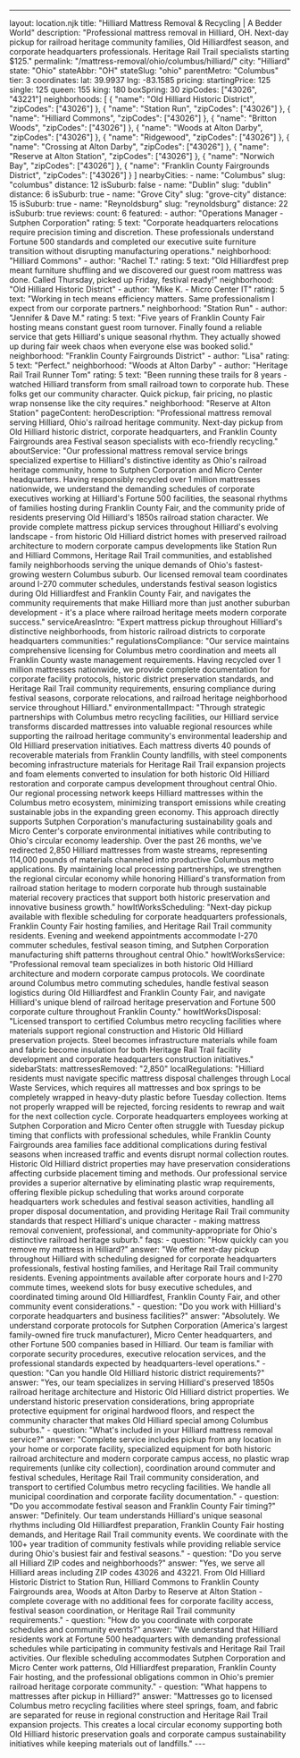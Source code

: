 ---
layout: location.njk
title: "Hilliard Mattress Removal & Recycling | A Bedder World"
description: "Professional mattress removal in Hilliard, OH. Next-day pickup for railroad heritage community families, Old Hilliardfest season, and corporate headquarters professionals. Heritage Rail Trail specialists starting $125."
permalink: "/mattress-removal/ohio/columbus/hilliard/"
city: "Hilliard" state: "Ohio" stateAbbr: "OH" stateSlug: "ohio" parentMetro: "Columbus" tier: 3 coordinates: lat: 39.9937 lng: -83.1585 pricing: startingPrice: 125 single: 125 queen: 155 king: 180 boxSpring: 30 zipCodes: ["43026", "43221"] neighborhoods: [ { "name": "Old Hilliard Historic District", "zipCodes": ["43026"] }, { "name": "Station Run", "zipCodes": ["43026"] }, { "name": "Hilliard Commons", "zipCodes": ["43026"] }, { "name": "Britton Woods", "zipCodes": ["43026"] }, { "name": "Woods at Alton Darby", "zipCodes": ["43026"] }, { "name": "Ridgewood", "zipCodes": ["43026"] }, { "name": "Crossing at Alton Darby", "zipCodes": ["43026"] }, { "name": "Reserve at Alton Station", "zipCodes": ["43026"] }, { "name": "Norwich Bay", "zipCodes": ["43026"] }, { "name": "Franklin County Fairgrounds District", "zipCodes": ["43026"] } ] nearbyCities: - name: "Columbus" slug: "columbus" distance: 12 isSuburb: false - name: "Dublin" slug: "dublin" distance: 6 isSuburb: true - name: "Grove City" slug: "grove-city" distance: 15 isSuburb: true - name: "Reynoldsburg" slug: "reynoldsburg" distance: 22 isSuburb: true reviews: count: 6 featured: - author: "Operations Manager - Sutphen Corporation" rating: 5 text: "Corporate headquarters relocations require precision timing and discretion. These professionals understand Fortune 500 standards and completed our executive suite furniture transition without disrupting manufacturing operations." neighborhood: "Hilliard Commons" - author: "Rachel T." rating: 5 text: "Old Hilliardfest prep meant furniture shuffling and we discovered our guest room mattress was done. Called Thursday, picked up Friday, festival ready!" neighborhood: "Old Hilliard Historic District" - author: "Mike K. - Micro Center IT" rating: 5 text: "Working in tech means efficiency matters. Same professionalism I expect from our corporate partners." neighborhood: "Station Run" - author: "Jennifer & Dave M." rating: 5 text: "Five years of Franklin County Fair hosting means constant guest room turnover. Finally found a reliable service that gets Hilliard's unique seasonal rhythm. They actually showed up during fair week chaos when everyone else was booked solid." neighborhood: "Franklin County Fairgrounds District" - author: "Lisa" rating: 5 text: "Perfect." neighborhood: "Woods at Alton Darby" - author: "Heritage Rail Trail Runner Tom" rating: 5 text: "Been running these trails for 8 years - watched Hilliard transform from small railroad town to corporate hub. These folks get our community character. Quick pickup, fair pricing, no plastic wrap nonsense like the city requires." neighborhood: "Reserve at Alton Station" pageContent: heroDescription: "Professional mattress removal serving Hilliard, Ohio's railroad heritage community. Next-day pickup from Old Hilliard historic district, corporate headquarters, and Franklin County Fairgrounds area Festival season specialists with eco-friendly recycling." aboutService: "Our professional mattress removal service brings specialized expertise to Hilliard's distinctive identity as Ohio's railroad heritage community, home to Sutphen Corporation and Micro Center headquarters. Having responsibly recycled over 1 million mattresses nationwide, we understand the demanding schedules of corporate executives working at Hilliard's Fortune 500 facilities, the seasonal rhythms of families hosting during Franklin County Fair, and the community pride of residents preserving Old Hilliard's 1850s railroad station character. We provide complete mattress pickup services throughout Hilliard's evolving landscape - from historic Old Hilliard district homes with preserved railroad architecture to modern corporate campus developments like Station Run and Hilliard Commons, Heritage Rail Trail communities, and established family neighborhoods serving the unique demands of Ohio's fastest-growing western Columbus suburb. Our licensed removal team coordinates around I-270 commuter schedules, understands festival season logistics during Old Hilliardfest and Franklin County Fair, and navigates the community requirements that make Hilliard more than just another suburban development - it's a place where railroad heritage meets modern corporate success." serviceAreasIntro: "Expert mattress pickup throughout Hilliard's distinctive neighborhoods, from historic railroad districts to corporate headquarters communities:" regulationsCompliance: "Our service maintains comprehensive licensing for Columbus metro coordination and meets all Franklin County waste management requirements. Having recycled over 1 million mattresses nationwide, we provide complete documentation for corporate facility protocols, historic district preservation standards, and Heritage Rail Trail community requirements, ensuring compliance during festival seasons, corporate relocations, and railroad heritage neighborhood service throughout Hilliard." environmentalImpact: "Through strategic partnerships with Columbus metro recycling facilities, our Hilliard service transforms discarded mattresses into valuable regional resources while supporting the railroad heritage community's environmental leadership and Old Hilliard preservation initiatives. Each mattress diverts 40 pounds of recoverable materials from Franklin County landfills, with steel components becoming infrastructure materials for Heritage Rail Trail expansion projects and foam elements converted to insulation for both historic Old Hilliard restoration and corporate campus development throughout central Ohio. Our regional processing network keeps Hilliard mattresses within the Columbus metro ecosystem, minimizing transport emissions while creating sustainable jobs in the expanding green economy. This approach directly supports Sutphen Corporation's manufacturing sustainability goals and Micro Center's corporate environmental initiatives while contributing to Ohio's circular economy leadership. Over the past 26 months, we've redirected 2,850 Hilliard mattresses from waste streams, representing 114,000 pounds of materials channeled into productive Columbus metro applications. By maintaining local processing partnerships, we strengthen the regional circular economy while honoring Hilliard's transformation from railroad station heritage to modern corporate hub through sustainable material recovery practices that support both historic preservation and innovative business growth." howItWorksScheduling: "Next-day pickup available with flexible scheduling for corporate headquarters professionals, Franklin County Fair hosting families, and Heritage Rail Trail community residents. Evening and weekend appointments accommodate I-270 commuter schedules, festival season timing, and Sutphen Corporation manufacturing shift patterns throughout central Ohio." howItWorksService: "Professional removal team specializes in both historic Old Hilliard architecture and modern corporate campus protocols. We coordinate around Columbus metro commuting schedules, handle festival season logistics during Old Hilliardfest and Franklin County Fair, and navigate Hilliard's unique blend of railroad heritage preservation and Fortune 500 corporate culture throughout Franklin County." howItWorksDisposal: "Licensed transport to certified Columbus metro recycling facilities where materials support regional construction and Historic Old Hilliard preservation projects. Steel becomes infrastructure materials while foam and fabric become insulation for both Heritage Rail Trail facility development and corporate headquarters construction initiatives." sidebarStats: mattressesRemoved: "2,850" localRegulations: "Hilliard residents must navigate specific mattress disposal challenges through Local Waste Services, which requires all mattresses and box springs to be completely wrapped in heavy-duty plastic before Tuesday collection. Items not properly wrapped will be rejected, forcing residents to rewrap and wait for the next collection cycle. Corporate headquarters employees working at Sutphen Corporation and Micro Center often struggle with Tuesday pickup timing that conflicts with professional schedules, while Franklin County Fairgrounds area families face additional complications during festival seasons when increased traffic and events disrupt normal collection routes. Historic Old Hilliard district properties may have preservation considerations affecting curbside placement timing and methods. Our professional service provides a superior alternative by eliminating plastic wrap requirements, offering flexible pickup scheduling that works around corporate headquarters work schedules and festival season activities, handling all proper disposal documentation, and providing Heritage Rail Trail community standards that respect Hilliard's unique character - making mattress removal convenient, professional, and community-appropriate for Ohio's distinctive railroad heritage suburb." faqs: - question: "How quickly can you remove my mattress in Hilliard?" answer: "We offer next-day pickup throughout Hilliard with scheduling designed for corporate headquarters professionals, festival hosting families, and Heritage Rail Trail community residents. Evening appointments available after corporate hours and I-270 commute times, weekend slots for busy executive schedules, and coordinated timing around Old Hilliardfest, Franklin County Fair, and other community event considerations." - question: "Do you work with Hilliard's corporate headquarters and business facilities?" answer: "Absolutely. We understand corporate protocols for Sutphen Corporation (America's largest family-owned fire truck manufacturer), Micro Center headquarters, and other Fortune 500 companies based in Hilliard. Our team is familiar with corporate security procedures, executive relocation services, and the professional standards expected by headquarters-level operations." - question: "Can you handle Old Hilliard historic district requirements?" answer: "Yes, our team specializes in serving Hilliard's preserved 1850s railroad heritage architecture and Historic Old Hilliard district properties. We understand historic preservation considerations, bring appropriate protective equipment for original hardwood floors, and respect the community character that makes Old Hilliard special among Columbus suburbs." - question: "What's included in your Hilliard mattress removal service?" answer: "Complete service includes pickup from any location in your home or corporate facility, specialized equipment for both historic railroad architecture and modern corporate campus access, no plastic wrap requirements (unlike city collection), coordination around commuter and festival schedules, Heritage Rail Trail community consideration, and transport to certified Columbus metro recycling facilities. We handle all municipal coordination and corporate facility documentation." - question: "Do you accommodate festival season and Franklin County Fair timing?" answer: "Definitely. Our team understands Hilliard's unique seasonal rhythms including Old Hilliardfest preparation, Franklin County Fair hosting demands, and Heritage Rail Trail community events. We coordinate with the 100+ year tradition of community festivals while providing reliable service during Ohio's busiest fair and festival seasons." - question: "Do you serve all Hilliard ZIP codes and neighborhoods?" answer: "Yes, we serve all Hilliard areas including ZIP codes 43026 and 43221. From Old Hilliard Historic District to Station Run, Hilliard Commons to Franklin County Fairgrounds area, Woods at Alton Darby to Reserve at Alton Station - complete coverage with no additional fees for corporate facility access, festival season coordination, or Heritage Rail Trail community requirements." - question: "How do you coordinate with corporate schedules and community events?" answer: "We understand that Hilliard residents work at Fortune 500 headquarters with demanding professional schedules while participating in community festivals and Heritage Rail Trail activities. Our flexible scheduling accommodates Sutphen Corporation and Micro Center work patterns, Old Hilliardfest preparation, Franklin County Fair hosting, and the professional obligations common in Ohio's premier railroad heritage corporate community." - question: "What happens to mattresses after pickup in Hilliard?" answer: "Mattresses go to licensed Columbus metro recycling facilities where steel springs, foam, and fabric are separated for reuse in regional construction and Heritage Rail Trail expansion projects. This creates a local circular economy supporting both Old Hilliard historic preservation goals and corporate campus sustainability initiatives while keeping materials out of landfills." ---